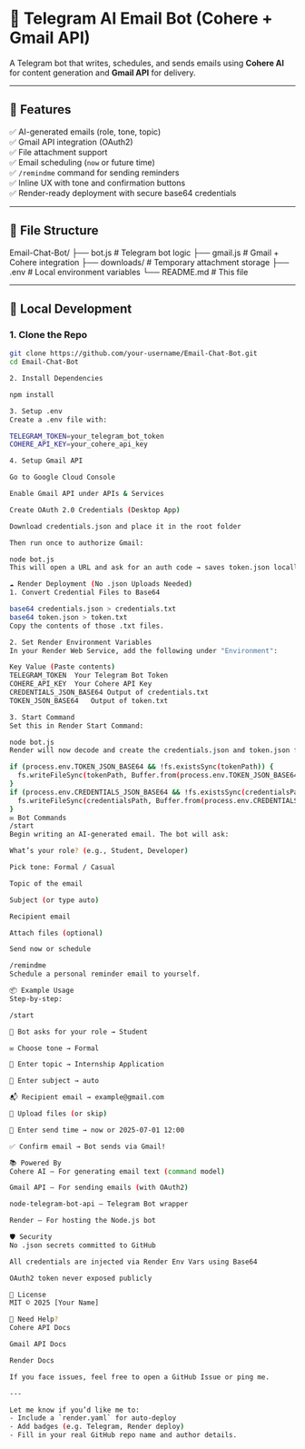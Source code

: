 # 📧 Telegram AI Email Bot (Cohere + Gmail API)

A Telegram bot that writes, schedules, and sends emails using **Cohere AI** for content generation and **Gmail API** for delivery.

---

## 🚀 Features

✅ AI-generated emails (role, tone, topic)  
✅ Gmail API integration (OAuth2)  
✅ File attachment support  
✅ Email scheduling (`now` or future time)  
✅ `/remindme` command for sending reminders  
✅ Inline UX with tone and confirmation buttons  
✅ Render-ready deployment with secure base64 credentials  

---

## 📁 File Structure

Email-Chat-Bot/
├── bot.js # Telegram bot logic
├── gmail.js # Gmail + Cohere integration
├── downloads/ # Temporary attachment storage
├── .env # Local environment variables
└── README.md # This file

---

## 🧪 Local Development

### 1. Clone the Repo

```bash
git clone https://github.com/your-username/Email-Chat-Bot.git
cd Email-Chat-Bot

2. Install Dependencies

npm install

3. Setup .env
Create a .env file with:

TELEGRAM_TOKEN=your_telegram_bot_token
COHERE_API_KEY=your_cohere_api_key

4. Setup Gmail API

Go to Google Cloud Console

Enable Gmail API under APIs & Services

Create OAuth 2.0 Credentials (Desktop App)

Download credentials.json and place it in the root folder

Then run once to authorize Gmail:

node bot.js
This will open a URL and ask for an auth code → saves token.json locally.

☁️ Render Deployment (No .json Uploads Needed)
1. Convert Credential Files to Base64

base64 credentials.json > credentials.txt
base64 token.json > token.txt
Copy the contents of those .txt files.

2. Set Render Environment Variables
In your Render Web Service, add the following under "Environment":

Key	Value (Paste contents)
TELEGRAM_TOKEN	Your Telegram Bot Token
COHERE_API_KEY	Your Cohere API Key
CREDENTIALS_JSON_BASE64	Output of credentials.txt
TOKEN_JSON_BASE64	Output of token.txt

3. Start Command
Set this in Render Start Command:

node bot.js
Render will now decode and create the credentials.json and token.json files automatically at runtime using this snippet inside bot.js:

if (process.env.TOKEN_JSON_BASE64 && !fs.existsSync(tokenPath)) {
  fs.writeFileSync(tokenPath, Buffer.from(process.env.TOKEN_JSON_BASE64, 'base64'));
}
if (process.env.CREDENTIALS_JSON_BASE64 && !fs.existsSync(credentialsPath)) {
  fs.writeFileSync(credentialsPath, Buffer.from(process.env.CREDENTIALS_JSON_BASE64, 'base64'));
}
✉️ Bot Commands
/start
Begin writing an AI-generated email. The bot will ask:

What’s your role? (e.g., Student, Developer)

Pick tone: Formal / Casual

Topic of the email

Subject (or type auto)

Recipient email

Attach files (optional)

Send now or schedule

/remindme
Schedule a personal reminder email to yourself.

📦 Example Usage
Step-by-step:

/start

🧑 Bot asks for your role → Student

✉️ Choose tone → Formal

📝 Enter topic → Internship Application

📌 Enter subject → auto

📬 Recipient email → example@gmail.com

📎 Upload files (or skip)

📅 Enter send time → now or 2025-07-01 12:00

✅ Confirm email → Bot sends via Gmail!

📚 Powered By
Cohere AI – For generating email text (command model)

Gmail API – For sending emails (with OAuth2)

node-telegram-bot-api – Telegram Bot wrapper

Render – For hosting the Node.js bot

🛡 Security
No .json secrets committed to GitHub

All credentials are injected via Render Env Vars using Base64

OAuth2 token never exposed publicly

📄 License
MIT © 2025 [Your Name]

🙋 Need Help?
Cohere API Docs

Gmail API Docs

Render Docs

If you face issues, feel free to open a GitHub Issue or ping me.

---

Let me know if you’d like me to:
- Include a `render.yaml` for auto-deploy
- Add badges (e.g. Telegram, Render deploy)
- Fill in your real GitHub repo name and author details.
